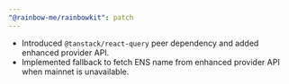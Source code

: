 ```yaml
---
"@rainbow-me/rainbowkit": patch
---
```


- Introduced `@tanstack/react-query` peer dependency and added enhanced provider API.
- Implemented fallback to fetch ENS name from enhanced provider API when mainnet is unavailable.